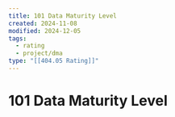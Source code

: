 ```yaml
---
title: 101 Data Maturity Level
created: 2024-11-08
modified: 2024-12-05
tags:
  - rating
  - project/dma
type: "[[404.05 Rating]]"
---
```

# 101 Data Maturity Level

